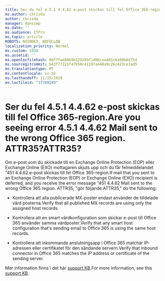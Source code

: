 ```yaml
---
title: Ser du fel 4.5.1 4.4.62 e-post skickas till fel Office 365-region. ATTR35?
ms.author: chrisda
author: chrisda
manager: dansimp
ms.date: ''
ms.audience: ITPro
ms.topic: article
ROBOTS: NOINDEX, NOFOLLOW
localization_priority: Normal
ms.custom: 1938
ms.assetid: ''
ms.openlocfilehash: 08f7fad4069b129289f1d06cee401c6100b0d75d
ms.sourcegitcommit: b43f77221f47b50c41197a448a9c26c423ce1ad5
ms.translationtype: MT
ms.contentlocale: sv-SE
ms.lasthandoff: 11/15/2019
ms.locfileid: "37769249"
---
```

# <a name="are-you-seeing-error-451-4462-mail-sent-to-the-wrong-office-365-region-attr35"></a><span data-ttu-id="d8371-103">Ser du fel 4.5.1 4.4.62 e-post skickas till fel Office 365-region.</span><span class="sxs-lookup"><span data-stu-id="d8371-103">Are you seeing error 4.5.1 4.4.62 Mail sent to the wrong Office 365 region.</span></span> <span data-ttu-id="d8371-104">ATTR35?</span><span class="sxs-lookup"><span data-stu-id="d8371-104">ATTR35?</span></span>

<span data-ttu-id="d8371-105">Om e-post som du skickade till en Exchange Online Protection (EOP) eller Exchange Online (EXO) mottagaren skjuts upp och du får felmeddelandet "451 4.4.62 e-post skickas till fel Office 365-region.</span><span class="sxs-lookup"><span data-stu-id="d8371-105">If mail that you sent to an Exchange Online Protection (EOP) or Exchange Online (EXO) recipient is deferred, and you receive the error message "451 4.4.62 Mail sent to the wrong Office 365 region.</span></span> <span data-ttu-id="d8371-106">ATTR35, "gör följande:</span><span class="sxs-lookup"><span data-stu-id="d8371-106">ATTR35," do the following:</span></span>

- <span data-ttu-id="d8371-107">Kontrollera att alla publicerade MX-poster endast använder de tilldelade värd posterna.</span><span class="sxs-lookup"><span data-stu-id="d8371-107">Verify that all published MX records are using only the assigned host records.</span></span>

- <span data-ttu-id="d8371-108">Kontrollera att en smart värdkonfiguration som skickar e-post till Office 365 använder samma värdposter.</span><span class="sxs-lookup"><span data-stu-id="d8371-108">Verify that any smart host configuration that's sending email to Office 365 is using the same host records.</span></span>

- <span data-ttu-id="d8371-109">Kontrollera att inkommande anslutningsapp i Office 365 matchar IP-adressen eller certifikatet för den sändande servern.</span><span class="sxs-lookup"><span data-stu-id="d8371-109">Verify that inbound connector in Office 365 matches the IP address or certificate of the sending server.</span></span>

<span data-ttu-id="d8371-110">Mer information finns i det här [support KB](https://support.microsoft.com/help/4057301/attr35-response-code-when-mail-is-sent-to-eop-exo).</span><span class="sxs-lookup"><span data-stu-id="d8371-110">For more information, see this [support KB](https://support.microsoft.com/help/4057301/attr35-response-code-when-mail-is-sent-to-eop-exo).</span></span>
